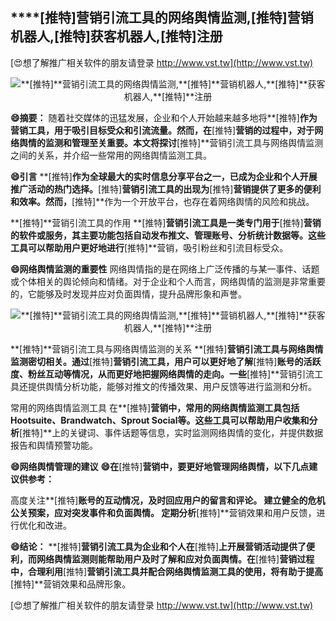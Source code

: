## ****[推特]**营销引流工具的网络舆情监测,**[推特]**营销机器人,**[推特]**获客机器人,**[推特]**注册**

[😍想了解推广相关软件的朋友请登录 http://www.vst.tw](http://www.vst.tw)

 <center><img src="https://vst.tw/MP4/tuiguang/png/1.png" alt="**[推特]**营销引流工具的网络舆情监测,**[推特]**营销机器人,**[推特]**获客机器人,**[推特]**注册"></center>

**😄摘要：**
随着社交媒体的迅猛发展，企业和个人开始越来越多地将**[推特]**作为营销工具，用于吸引目标受众和引流流量。然而，在**[推特]**营销的过程中，对于网络舆情的监测和管理至关重要。本文将探讨**[推特]**营销引流工具与网络舆情监测之间的关系，并介绍一些常用的网络舆情监测工具。

**😄引言**
**[推特]**作为全球最大的实时信息分享平台之一，已成为企业和个人开展推广活动的热门选择。**[推特]**营销引流工具的出现为**[推特]**营销提供了更多的便利和效率。然而，**[推特]**作为一个开放平台，也存在着网络舆情的风险和挑战。

**[推特]**营销引流工具的作用
**[推特]**营销引流工具是一类专门用于**[推特]**营销的软件或服务，其主要功能包括自动发布推文、管理账号、分析统计数据等。这些工具可以帮助用户更好地进行**[推特]**营销，吸引粉丝和引流目标受众。

**😄网络舆情监测的重要性**
网络舆情指的是在网络上广泛传播的与某一事件、话题或个体相关的舆论倾向和情绪。对于企业和个人而言，网络舆情的监测是非常重要的，它能够及时发现并应对负面舆情，提升品牌形象和声誉。

 <center><img src="https://vst.tw/MP4/tuiguang/png/0.png" alt="**[推特]**营销引流工具的网络舆情监测,**[推特]**营销机器人,**[推特]**获客机器人,**[推特]**注册"></center>

**[推特]**营销引流工具与网络舆情监测的关系
**[推特]**营销引流工具与网络舆情监测密切相关。通过**[推特]**营销引流工具，用户可以更好地了解**[推特]**账号的活跃度、粉丝互动等情况，从而更好地把握网络舆情的走向。一些**[推特]**营销引流工具还提供舆情分析功能，能够对推文的传播效果、用户反馈等进行监测和分析。

常用的网络舆情监测工具
在**[推特]**营销中，常用的网络舆情监测工具包括Hootsuite、Brandwatch、Sprout Social等。这些工具可以帮助用户收集和分析**[推特]**上的关键词、事件话题等信息，实时监测网络舆情的变化，并提供数据报告和舆情预警功能。

**😄网络舆情管理的建议**
**😄在**[推特]**营销中，要更好地管理网络舆情，以下几点建议供参考：**

高度关注**[推特]**账号的互动情况，及时回应用户的留言和评论。
建立健全的危机公关预案，应对突发事件和负面舆情。
定期分析**[推特]**营销效果和用户反馈，进行优化和改进。

**😄结论：**
**[推特]**营销引流工具为企业和个人在**[推特]**上开展营销活动提供了便利，而网络舆情监测则能帮助用户及时了解和应对负面舆情。在**[推特]**营销过程中，合理利用**[推特]**营销引流工具并配合网络舆情监测工具的使用，将有助于提高**[推特]**营销效果和品牌形象。

[😍想了解推广相关软件的朋友请登录 http://www.vst.tw](http://www.vst.tw)



